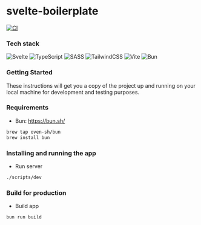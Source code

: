 # svelte-boilerplate

[![CI](https://github.com/fralps/svelte-boilerplate/actions/workflows/pipeline.yml/badge.svg?event=push)](https://github.com/fralps/svelte-boilerplate/actions/workflows/pipeline.yml)

### Tech stack
![Svelte](https://img.shields.io/badge/Svelte-%23f1413d.svg?style=flat&logo=svelte&logoColor=white) ![TypeScript](https://img.shields.io/badge/typescript-%23007ACC.svg?style=flat&logo=typescript&logoColor=white) ![SASS](https://img.shields.io/badge/SASS-hotpink.svg?style=flat&logo=SASS&logoColor=white) ![TailwindCSS](https://img.shields.io/badge/Tailwindcss-%2338B2AC.svg?style=flat&logo=tailwind-css&logoColor=white) ![Vite](https://img.shields.io/badge/Vite-%2335495e.svg?style=flat&logo=vite&logoColor=%234FC08D) ![Bun](https://img.shields.io/badge/Bun-14151A.svg?style=flat&logo=Bun&logoColor=white)

### Getting Started

These instructions will get you a copy of the project up and
running on your local machine for development and testing purposes.

### Requirements

- Bun: https://bun.sh/
```bash
brew tap oven-sh/bun
brew install bun
```

### Installing and running the app

- Run server
```bash
./scripts/dev
```

### Build for production

- Build app
```bash
bun run build
```
